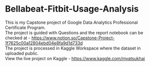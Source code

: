 # Bellabeat-Fitbit-Usage-Analysis
This is my Capstone project of Google Data Analytics Professional Certificate Program. <br>
The project is guided with Questions and the report notebook can be checked at - https://www.notion.so/Capstone-Project-1f7625c00a12804ebd04e8fa9d1d733d  <br>
The project is processed in Kaggle Workspace where the dataset in uploaded public.<br>
View the live project on Kaggle - https://www.kaggle.com/myatsukhai

